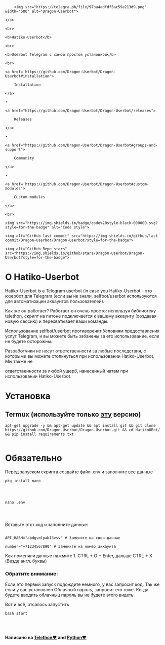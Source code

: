 <p align="center">

        <img src="https://telegra.ph/file/97ba4adfdf5ac59a213d9.png" width="500" alt="Dragon-Userbot">

    </a>

    <br>

    <b>Hatiko-Userbot</b>

    <br>

    <b>Userbot Telegram с самой простой установкой</b>

    <br>

    <a href='https://github.com/Dragon-Userbot/Dragon-Userbot#installation'>

        Installation

    </a>

    •

    <a href="https://github.com/Dragon-Userbot/Dragon-Userbot/releases">

        Releases

    </a>

    •

    <a href="https://github.com/Dragon-Userbot/Dragon-Userbot#groups-and-support">

        Community

    </a>

    •

    <a href='https://github.com/Dragon-Userbot/Dragon-Userbot#custom-modules'>

        Custom modules

    </a>

    <br>

    <img src="https://img.shields.io/badge/code%20style-black-000000.svg?style=for-the-badge" alt="Code style">

    <img alt="GitHub last commit" src="https://img.shields.io/github/last-commit/Dragon-Userbot/Dragon-Userbot?style=for-the-badge">

    <img alt="GitHub Repo stars" src="https://img.shields.io/github/stars/Dragon-Userbot/Dragon-Userbot?style=for-the-badge">

</p>



<h1>О Hatiko-Userbot</h1>

<p>Hatiko-Userbot is a Telegram userbot (in case you Hatiko-Userbot - это юзербот для Telegram (если вы не знали, selfbot/userbot используются для автоматизации аккаунтов пользователей).

Как же он работает? Работает он очень просто: используя библиотеку telethon, скрипт на питоне подключается к вашему аккаунту (создавая новую сессию) и перехватывает ваши команды.



Использование selfbot/userbot противоречит Условиям предоставления услуг Telegram, и вы можете быть забанены за его использование, если не будете осторожны.



Разработчики не несут ответственности за любые последствия, с которыми вы можете столкнуться при использовании Hatiko-Userbot. Мы также не

ответственности за любой ущерб, нанесенный чатам при использовании Hatiko-Userbot.</p>



<h1>Установка</h1>

<h2>Termux (используйте только <a href='https://f-droid.org/en/packages/com.termux/'>эту</a> версию)</h2>



<pre><code>apt-get upgrade -y && apt-get update && apt install git && git clone https://github.com/Dragon-Userbot/Dragon-Userbot.git && cd HatikoUBot/ && pip install requirements.txt

</code></pre>



<h1>Обязательно</h1>





<p>Перед запуском скрипта создайте файл .env и заполните все данные</p>

<pre><code>pkg install nano



</code></pre>

<pre><code>nano .env



</code></pre>

<p>Вставьте этот код и заполните данные:</p>

```API_ID="1234567" # Замените на свои данные

API_HASH="abdgsmlpab13vsv" # Замените на свои данные

number="+71234567890" # Замените на номер аккаунта 

```



<p>Как поменяли данные нажмите 1. CTRL + O + Enter, дальше CTRL + X (Везде англ. буквы)</p>



<h3>Обратите внимание:</h3>

<p>Если это первый запуск подождите немного, у вас запросит код. Так же если у вас установлен Облачный пароль, запросит его тоже. Когда будете вводить облачныц пароль вы не будете этого видеть.</p>

<p>Вот и всё, отсалось запустить</p>

<pre><code>bash start



</code></pre>



<h4>Написано на <a href='https://github.com/LonamiWebs/Telethon'>Telethon❤️</a> and <a href='https://github.com/python'>Python❤️</a></h4>

